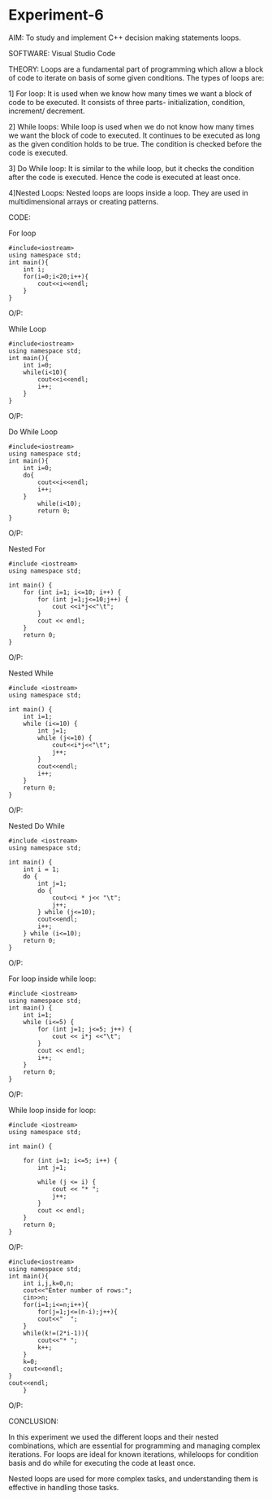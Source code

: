 # Experiment-6

AIM: To study and implement C++ decision making statements loops.

SOFTWARE: Visual Studio Code

THEORY: 
Loops are a fundamental part of programming which allow a block of code to iterate on basis of some given conditions. The types of loops are:

1] For loop: 
It is used when we know how many times we want a block of code to be executed. It consists of three parts- initialization, condition, increment/ decrement.

2] While loops:
While loop is used when we do not know how many times we want the block of code to executed. It continues to be executed as long as the given condition holds to be true. The condition is checked before the code is executed.

3] Do While loop:
It is similar to the while loop, but it checks the condition after the code is executed. Hence the code is executed at least once.

4]Nested Loops:
Nested loops are loops inside a loop. They are used in multidimensional arrays or creating patterns.

CODE:

For loop

```
#include<iostream>
using namespace std;
int main(){
    int i;
    for(i=0;i<20;i++){
        cout<<i<<endl;
    }
}
```
O/P:



While Loop

```
#include<iostream>
using namespace std;
int main(){
    int i=0;
    while(i<10){
        cout<<i<<endl;
        i++;
    }
}
```
O/P:


Do While Loop
```
#include<iostream>
using namespace std;
int main(){
    int i=0;
    do{
        cout<<i<<endl;
        i++;
    }
        while(i<10);
        return 0;     
}
```
O/P:



Nested For 
```
#include <iostream>
using namespace std;

int main() {
    for (int i=1; i<=10; i++) {
        for (int j=1;j<=10;j++) {
            cout <<i*j<<"\t"; 
        }
        cout << endl;
    }
    return 0;
}
```
O/P:



Nested While
```
#include <iostream>
using namespace std;

int main() {
    int i=1;
    while (i<=10) {
        int j=1;  
        while (j<=10) {
            cout<<i*j<<"\t"; 
            j++;
        }
        cout<<endl; 
        i++;
    }
    return 0;
}
```
O/P:



Nested Do While
```
#include <iostream>
using namespace std;

int main() {
    int i = 1;
    do {
        int j=1;
        do {
            cout<<i * j<< "\t"; 
            j++;
        } while (j<=10);
        cout<<endl; 
        i++;
    } while (i<=10);
    return 0;
}
```
O/P:



For loop inside while loop:
```
#include <iostream>
using namespace std;
int main() {
    int i=1;
    while (i<=5) {
        for (int j=1; j<=5; j++) {
            cout << i*j <<"\t"; 
        }
        cout << endl; 
        i++;
    }
    return 0;
}
```
O/P:


While loop inside for loop:
```
#include <iostream>
using namespace std;

int main() {
    
    for (int i=1; i<=5; i++) {
        int j=1;

        while (j <= i) {
            cout << "* ";
            j++;
        }
        cout << endl; 
    }
    return 0;
}
```
O/P:


```
#include<iostream>
using namespace std;
int main(){
    int i,j,k=0,n;
    cout<<"Enter number of rows:";
    cin>>n;
    for(i=1;i<=n;i++){
        for(j=1;j<=(n-i);j++){
        cout<<"  ";
    }
    while(k!=(2*i-1)){
        cout<<"* ";
        k++;
    }
    k=0;
    cout<<endl;
}
cout<<endl;
    }
```
O/P:



CONCLUSION:

In this experiment we used the different loops and their nested combinations, which are essential for programming and managing complex iterations. For loops are ideal for known iterations, whileloops for condition basis and do while for executing the code at least once.

Nested loops are used for more complex tasks, and understanding them is effective in handling those tasks.

